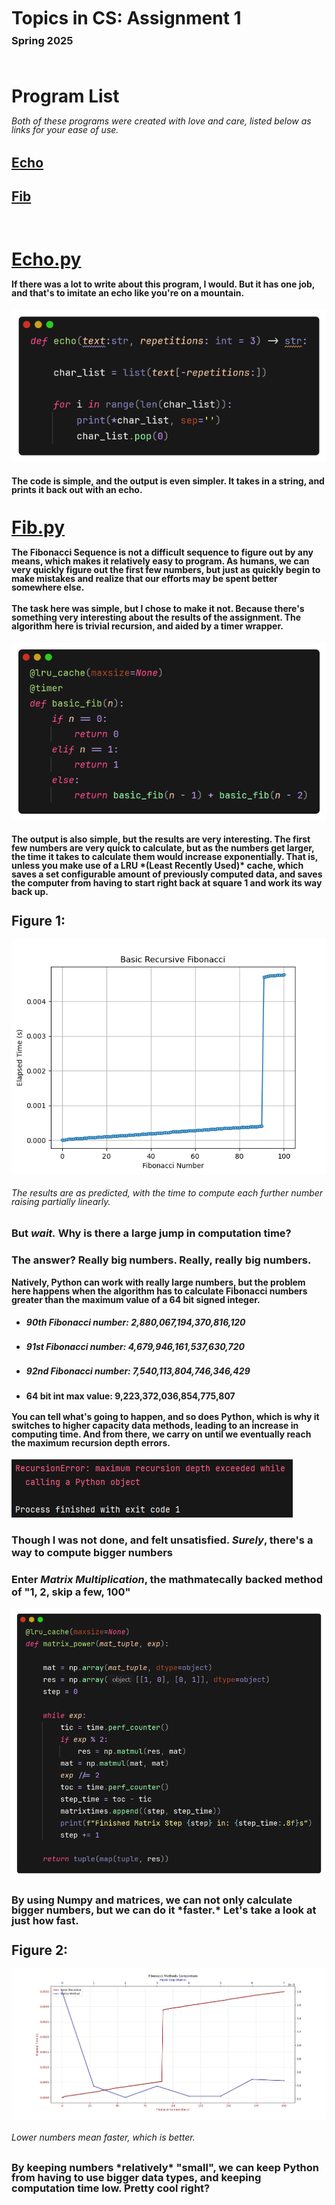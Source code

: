 <h1 style="line-height: 90%;">Topics in CS: Assignment 1 </h1>
<h3 style="line-height: 10%;"> Spring 2025 </h3>
<br>
<h1 style="line-height: 100%;"> Program List </h1>
<h6 style="line-height: 100%;"> Both of these programs were created with love and care, listed below as links for your ease of use. </h6>

## [Echo](echo.py) </h2>
## [Fib](fib.py)

<br>

[<h1 style="line-height: 100%;"> Echo.py </h1>](echo.py)
<h4 style="line-height: 100%;">If there was a lot to write about this program, I would. But it has one job, and that's to imitate an echo like you're on a mountain.</h4>

![Echo Code Screenshot](code_screenshots/echo.png)
<h4 style="line-height: 100%;">The code is simple, and the output is even simpler. It takes in a string, and prints it back out with an echo. </h4>

[<h1 style="line-height: 100%;"> Fib.py </h1>](fib.py)
<h4 style="line-height: 100%;">The Fibonacci Sequence is not a difficult sequence to figure out by any means, which makes it relatively easy to program. As humans, we can very quickly figure out the first few numbers, but just as quickly begin to make mistakes and realize that our efforts may be spent better somewhere else.</h4>
<h4 style="line-height: 100%;">The task here was simple, but I chose to make it not. Because there's something very interesting about the results of the assignment. The algorithm here is trivial recursion, and aided by a timer wrapper.</h4>

![Fib Code Screenshot](code_screenshots/basicfib.png)
<h4 style="line-height: 100%;">The output is also simple, but the results are very interesting. The first few numbers are very quick to calculate, but as the numbers get larger, the time it takes to calculate them would increase exponentially. That is, unless you make use of a LRU *(Least Recently Used)* cache, which saves a set configurable amount of previously computed data, and saves the computer from having to start right back at square 1 and work its way back up.</h4>
<h2 style="line-height: 100%;">Figure 1:</h3>

![Fib Results Screenshot](figures/basic_recursion.png)
<h6 style="line-height: 100%;">The results are as predicted, with the time to compute each further number raising partially linearly.</h4>

### **But *wait.*** Why is there a large jump in computation time?
### **The answer? Really big numbers. Really, really big numbers.**

<h4 style="line-height: 100%;">Natively, Python can work with really large numbers, but the problem here happens when the algorithm has to calculate Fibonacci numbers greater than the maximum value of a 64 bit signed integer. </h4>

* <h5 style="line-height: 100%;">90th Fibonacci number: 2,880,067,194,370,816,120</h5>
* <h5 style="line-height: 100%;">91st Fibonacci number: 4,679,946,161,537,630,720</h5>
* <h5 style="line-height: 100%;">92nd Fibonacci number: 7,540,113,804,746,346,429</h5>
* <h4 style="line-height: 100%;">64 bit int max value: 9,223,372,036,854,775,807</h4>


<h4 style="line-height: 100%;">You can tell what's going to happen, and so does Python, which is why it switches to higher capacity data methods, leading to an increase in computing time. And from there, we carry on until we eventually reach the maximum recursion depth errors. </h4>

![Recursion Error](figures/error.png)

### **Though I was not done, and felt unsatisfied. *Surely*, there's a way to compute bigger numbers**</h3>
### **Enter *Matrix Multiplication*, the mathmatecally backed method of "1, 2, skip a few, 100"**</h3>

![Matrix Multiplication Code Screenshot](code_screenshots/matrix_power.png)

<h3 style="line-height: 100%;">By using Numpy and matrices, we can not only calculate bigger numbers, but we can do it *faster.* Let's take a look at just how fast.</h3>
<h2 style="line-height: 100%;">Figure 2:</h2>

![Matrix Multiplication Results Screenshot](figures/method_comparison.png)
<h6 style="line-height: 100%;">Lower numbers mean faster, which is better.</h4>
<h3 style="line-height: 100%;">By keeping numbers *relatively* "small", we can keep Python from having to use bigger data types, and keeping computation time low. Pretty cool right?</h3>